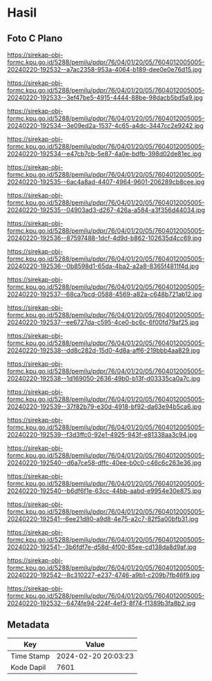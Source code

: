 # Hasil

## Foto C Plano

https://sirekap-obj-formc.kpu.go.id/5288/pemilu/pdpr/76/04/01/20/05/7604012005005-20240220-192532--a7ac2358-953a-4064-b189-dee0e0e76d15.jpg

https://sirekap-obj-formc.kpu.go.id/5288/pemilu/pdpr/76/04/01/20/05/7604012005005-20240220-192533--3ef47be5-4915-4444-88be-98dacb5bd5a9.jpg

https://sirekap-obj-formc.kpu.go.id/5288/pemilu/pdpr/76/04/01/20/05/7604012005005-20240220-192534--3e09ed2a-1537-4c65-a4dc-3447cc2e9242.jpg

https://sirekap-obj-formc.kpu.go.id/5288/pemilu/pdpr/76/04/01/20/05/7604012005005-20240220-192534--e47cb7cb-5e87-4a0e-bdfb-398d02de81ec.jpg

https://sirekap-obj-formc.kpu.go.id/5288/pemilu/pdpr/76/04/01/20/05/7604012005005-20240220-192535--6ac4a8ad-4407-4964-9601-206289cb8cee.jpg

https://sirekap-obj-formc.kpu.go.id/5288/pemilu/pdpr/76/04/01/20/05/7604012005005-20240220-192535--04903ad3-d267-426a-a584-a3f356d44034.jpg

https://sirekap-obj-formc.kpu.go.id/5288/pemilu/pdpr/76/04/01/20/05/7604012005005-20240220-192536--87597488-1dcf-4d9d-b862-102635d4cc69.jpg

https://sirekap-obj-formc.kpu.go.id/5288/pemilu/pdpr/76/04/01/20/05/7604012005005-20240220-192536--0b8598d1-65da-4ba2-a2a8-8365f4811f4d.jpg

https://sirekap-obj-formc.kpu.go.id/5288/pemilu/pdpr/76/04/01/20/05/7604012005005-20240220-192537--68ca7bcd-0588-4569-a82a-c648b721ab12.jpg

https://sirekap-obj-formc.kpu.go.id/5288/pemilu/pdpr/76/04/01/20/05/7604012005005-20240220-192537--ee6727da-c595-4ce0-bc6c-6f00fd79af25.jpg

https://sirekap-obj-formc.kpu.go.id/5288/pemilu/pdpr/76/04/01/20/05/7604012005005-20240220-192538--dd8c282d-15d0-4d8a-aff6-219bbb4aa829.jpg

https://sirekap-obj-formc.kpu.go.id/5288/pemilu/pdpr/76/04/01/20/05/7604012005005-20240220-192538--1d169050-2636-49b0-b13f-d03335ca0a7c.jpg

https://sirekap-obj-formc.kpu.go.id/5288/pemilu/pdpr/76/04/01/20/05/7604012005005-20240220-192539--37f82b79-e30d-4918-bf92-da63e94b5ca6.jpg

https://sirekap-obj-formc.kpu.go.id/5288/pemilu/pdpr/76/04/01/20/05/7604012005005-20240220-192539--f3d3ffc0-92e1-4925-943f-e81338aa3c94.jpg

https://sirekap-obj-formc.kpu.go.id/5288/pemilu/pdpr/76/04/01/20/05/7604012005005-20240220-192540--d6a7ce58-dffc-40ee-b0c0-c46c6c263e36.jpg

https://sirekap-obj-formc.kpu.go.id/5288/pemilu/pdpr/76/04/01/20/05/7604012005005-20240220-192540--b6df6f1e-63cc-44bb-aabd-e9954e30e875.jpg

https://sirekap-obj-formc.kpu.go.id/5288/pemilu/pdpr/76/04/01/20/05/7604012005005-20240220-192541--6ee21d80-a9d8-4e75-a2c7-82f5a00bfb31.jpg

https://sirekap-obj-formc.kpu.go.id/5288/pemilu/pdpr/76/04/01/20/05/7604012005005-20240220-192541--3b6fdf7e-d58d-4f00-85ee-cd138da8d9af.jpg

https://sirekap-obj-formc.kpu.go.id/5288/pemilu/pdpr/76/04/01/20/05/7604012005005-20240220-192542--8c310227-e237-4746-a9b1-c209b7fb46f9.jpg

https://sirekap-obj-formc.kpu.go.id/5288/pemilu/pdpr/76/04/01/20/05/7604012005005-20240220-192532--6474fe94-224f-4ef3-8f74-f1389b3fa8b2.jpg


## Metadata

| Key        | Value               |
| ---------- | ------------------- |
| Time Stamp | 2024-02-20 20:03:23 |
| Kode Dapil | 7601                |



